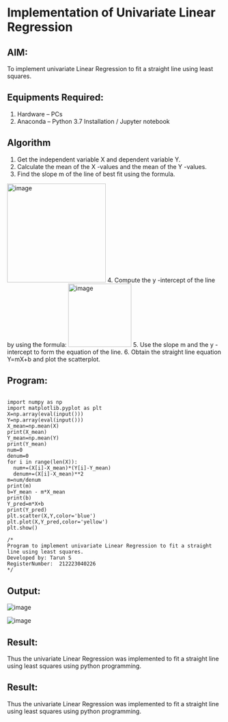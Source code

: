 # Implementation of Univariate Linear Regression
## AIM:
To implement univariate Linear Regression to fit a straight line using least squares.

## Equipments Required:
1. Hardware – PCs
2. Anaconda – Python 3.7 Installation / Jupyter notebook

## Algorithm
1. Get the independent variable X and dependent variable Y.
2. Calculate the mean of the X -values and the mean of the Y -values.
3. Find the slope m of the line of best fit using the formula. 
<img width="231" alt="image" src="https://user-images.githubusercontent.com/93026020/192078527-b3b5ee3e-992f-46c4-865b-3b7ce4ac54ad.png">
4. Compute the y -intercept of the line by using the formula:
<img width="148" alt="image" src="https://user-images.githubusercontent.com/93026020/192078545-79d70b90-7e9d-4b85-9f8b-9d7548a4c5a4.png">
5. Use the slope m and the y -intercept to form the equation of the line.
6. Obtain the straight line equation Y=mX+b and plot the scatterplot.

## Program:
```

import numpy as np
import matplotlib.pyplot as plt
X=np.array(eval(input()))
Y=np.array(eval(input()))
X_mean=np.mean(X)
print(X_mean)
Y_mean=np.mean(Y)
print(Y_mean)
num=0
denum=0
for i in range(len(X)):
  num+=(X[i]-X_mean)*(Y[i]-Y_mean)
  denum+=(X[i]-X_mean)**2
m=num/denum
print(m)
b=Y_mean - m*X_mean
print(b)
Y_pred=m*X+b
print(Y_pred)
plt.scatter(X,Y,color='blue')
plt.plot(X,Y_pred,color='yellow') 
plt.show() 

/*
Program to implement univariate Linear Regression to fit a straight line using least squares.
Developed by: Tarun S
RegisterNumber:  212223040226
*/
```

## Output:
![image](https://github.com/Tarun-2006/Find-the-best-fit-line-using-Least-Squares-Method/assets/145584190/b6c93b5d-8e93-429d-a3f9-8f718f04e747)

![image](https://github.com/Tarun-2006/Find-the-best-fit-line-using-Least-Squares-Method/assets/145584190/59819652-35af-4119-aca4-bb7a28225905)




## Result:
Thus the univariate Linear Regression was implemented to fit a straight line using least squares using python programming.




## Result:
Thus the univariate Linear Regression was implemented to fit a straight line using least squares using python programming.
